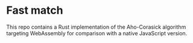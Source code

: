 # Fast match

This repo contains a Rust implementation of the Aho-Corasick algorithm targeting WebAssembly for comparison with a native JavaScript version.
